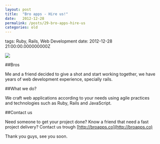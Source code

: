```yaml
---
layout: post
title:  "Bro apps - Hire us!"
date:   2012-12-28
permalink: /posts/29-bro-apps-hire-us
categories: old
---
```


tags: Ruby, Rails, Web Development date: 2012-12-28 21:00:00.000000000Z

[![](https://www.evernote.com/shard/s120/sh/7b30e1b6-f965-4eb6-8d75-bd7618ab232a/5e546b95d2c22c7ef972e0224c9d6917/res/f1f6ffbd-c565-4a10-9f68-5b9f55b12d0e/skitch.png)](http://broapps.co)

##Bros

Me and a friend decided to give a shot and start working together, we have years of web development experience, specially rails.

##What we do?

We craft web applications according to your needs using agile practices and technologies such as Ruby, Rails and JavaScript.

##Contact us

Need someone to get your project done? Know a friend that need a fast project delivery? Contact us trough [http://broapps.co](http://broapps.co)

Thank you guys, see you soon.
